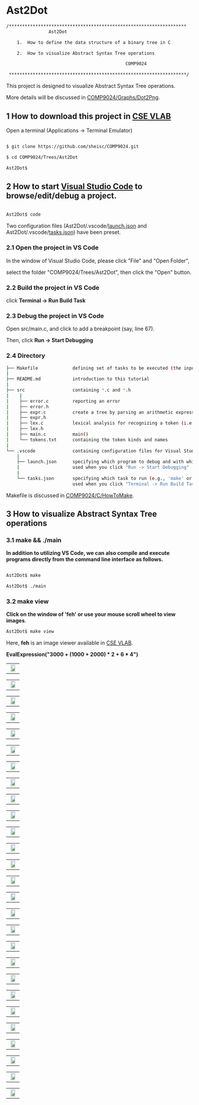 # Ast2Dot

``` sh
/*******************************************************************
                Ast2Dot

    1.  How to define the data structure of a binary tree in C

    2.  How to visualize Abstract Syntax Tree operations

                                             COMP9024

 *******************************************************************/
``` 
This project is designed to visualize Abstract Syntax Tree operations.

More details will be discussed in [COMP9024/Graphs/Dot2Png](../../Graphs/Dot2Png/README.md).



## 1 How to download this project in [CSE VLAB](https://vlabgateway.cse.unsw.edu.au/)

Open a terminal (Applications -> Terminal Emulator)

```sh

$ git clone https://github.com/sheisc/COMP9024.git

$ cd COMP9024/Trees/Ast2Dot

Ast2Dot$ 

```


## 2 How to start [Visual Studio Code](https://code.visualstudio.com/) to browse/edit/debug a project.


```sh

Ast2Dot$ code

```

Two configuration files (Ast2Dot/.vscode/[launch.json](https://code.visualstudio.com/docs/cpp/launch-json-reference) and Ast2Dot/.vscode/[tasks.json](https://code.visualstudio.com/docs/editor/tasks)) have been preset.



### 2.1 Open the project in VS Code

In the window of Visual Studio Code, please click "File" and "Open Folder",

select the folder "COMP9024/Trees/Ast2Dot", then click the "Open" button.


### 2.2 Build the project in VS Code

click **Terminal -> Run Build Task**


### 2.3 Debug the project in VS Code

Open src/main.c, and click to add a breakpoint (say, line 67).

Then, click **Run -> Start Debugging**



### 2.4 Directory

```sh
├── Makefile             defining set of tasks to be executed (the input file of the 'make' command)
|
├── README.md            introduction to this tutorial
|
├── src                  containing *.c and *.h
|    |
|    ├── error.c         reporting an error
|    ├── error.h
|    ├── expr.c          create a tree by parsing an arithmetic expression (e.g., "9000 + (6 * 4)") and evaluate its value     
|    ├── expr.h
|    ├── lex.c           lexical analysis for recognizing a token (i.e., a word), such as 9000, +, (, ...
|    ├── lex.h      
|    ├── main.c          main()
|    └── tokens.txt      containing the token kinds and names
|
└── .vscode              containing configuration files for Visual Studio Code
    |
    ├── launch.json      specifying which program to debug and with which debugger,
    |                    used when you click "Run -> Start Debugging"
    |
    └── tasks.json       specifying which task to run (e.g., 'make' or 'make clean')
                         used when you click "Terminal -> Run Build Task" or "Terminal -> Run Task"
```
Makefile is discussed in [COMP9024/C/HowToMake](../../C/HowToMake/README.md).

## 3 How to visualize Abstract Syntax Tree operations

### 3.1 make && ./main

**In addition to utilizing VS Code, we can also compile and execute programs directly from the command line interface as follows.**

``` sh

Ast2Dot$ make

Ast2Dot$ ./main

```
### 3.2 make view

**Click on the window of 'feh' or use your mouse scroll wheel to view images**.

```sh
Ast2Dot$ make view
```

Here, **feh** is an image viewer available in [CSE VLAB](https://vlabgateway.cse.unsw.edu.au/).

**EvalExpression("3000 + (1000 + 2000) * 2 + 6 * 4")**

||
|:-------------:|
| <img src="images/BiTree_0000.png" width="80%" height="80%"> |

||
|:-------------:|
| <img src="images/BiTree_0001.png" width="80%" height="80%"> |

||
|:-------------:|
| <img src="images/BiTree_0002.png" width="80%" height="80%"> |

||
|:-------------:|
| <img src="images/BiTree_0003.png" width="80%" height="80%"> |

||
|:-------------:|
| <img src="images/BiTree_0004.png" width="80%" height="80%"> |

||
|:-------------:|
| <img src="images/BiTree_0005.png" width="80%" height="80%"> |

||
|:-------------:|
| <img src="images/BiTree_0006.png" width="80%" height="80%"> |

||
|:-------------:|
| <img src="images/BiTree_0007.png" width="80%" height="80%"> |

||
|:-------------:|
| <img src="images/BiTree_0008.png" width="80%" height="80%"> |

||
|:-------------:|
| <img src="images/BiTree_0009.png" width="80%" height="80%"> |

||
|:-------------:|
| <img src="images/BiTree_0010.png" width="80%" height="80%"> |

||
|:-------------:|
| <img src="images/BiTree_0011.png" width="80%" height="80%"> |

||
|:-------------:|
| <img src="images/BiTree_0012.png" width="80%" height="80%"> |

||
|:-------------:|
| <img src="images/BiTree_0013.png" width="80%" height="80%"> |


||
|:-------------:|
| <img src="images/BiTree_0014.png" width="80%" height="80%"> |

||
|:-------------:|
| <img src="images/BiTree_0015.png" width="80%" height="80%"> |



||
|:-------------:|
| <img src="images/BiTree_0016.png" width="80%" height="80%"> |

||
|:-------------:|
| <img src="images/BiTree_0017.png" width="80%" height="80%"> |

||
|:-------------:|
| <img src="images/BiTree_0018.png" width="80%" height="80%"> |

||
|:-------------:|
| <img src="images/BiTree_0019.png" width="80%" height="80%"> |



||
|:-------------:|
| <img src="images/BiTree_0020.png" width="80%" height="80%"> |

||
|:-------------:|
| <img src="images/BiTree_0021.png" width="80%" height="80%"> |

||
|:-------------:|
| <img src="images/BiTree_0022.png" width="80%" height="80%"> |

||
|:-------------:|
| <img src="images/BiTree_0023.png" width="80%" height="80%"> |

||
|:-------------:|
| <img src="images/BiTree_0024.png" width="80%" height="80%"> |

||
|:-------------:|
| <img src="images/BiTree_0025.png" width="80%" height="80%"> |

||
|:-------------:|
| <img src="images/BiTree_0026.png" width="80%" height="80%"> |

